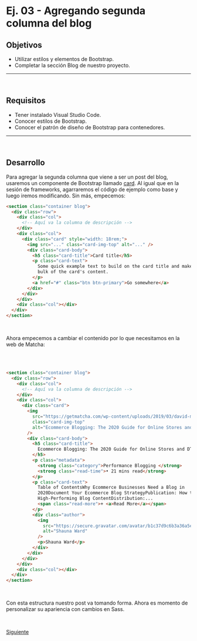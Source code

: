 # Ej. 03 - Agregando segunda columna del blog

## Objetivos
- Utilizar estilos y elementos de Bootstrap.
- Completar la sección Blog de nuestro proyecto.

---
<br/>

## Requisitos
- Tener instalado Visual Studio Code.
- Conocer estilos de Bootstrap.
- Conocer el patrón de diseño de Bootstrap para contenedores.

---
<br/>

## Desarrollo

Para agregar la segunda columna que viene a ser un post del blog, usaremos un
componente de Bootstrap llamado [card](https://getbootstrap.com/docs/4.4/components/card/).
Al igual que en la sesión de frameworks, agarraremos el código de ejemplo como
base y luego iremos modificando. Sin más, empecemos:

```html
<section class="container blog">
  <div class="row">
    <div class="col">
      <!-- Aquí va la columna de descripción -->
    </div>
    <div class="col">
      <div class="card" style="width: 18rem;">
        <img src="..." class="card-img-top" alt="..." />
        <div class="card-body">
          <h5 class="card-title">Card title</h5>
          <p class="card-text">
            Some quick example text to build on the card title and make up the
            bulk of the card's content.
          </p>
          <a href="#" class="btn btn-primary">Go somewhere</a>
        </div>
      </div>
    </div>
    <div class="col"></div>
  </div>
</section>
```

<br/>

Ahora empecemos a cambiar el contenido por lo que necesitamos en la web de
Matcha:

<br/>

<br/>


```html
<section class="container blog">
  <div class="row">
    <div class="col">
      <!-- Aquí va la columna de descripción -->
    </div>
    <div class="col">
      <div class="card">
        <img
          src="https://getmatcha.com/wp-content/uploads/2019/03/david-marcu-114194-1052x699.jpg"
          class="card-img-top"
          alt="Ecommerce Blogging: The 2020 Guide for Online Stores and DTC Brands"
        />
        <div class="card-body">
          <h5 class="card-title">
            Ecommerce Blogging: The 2020 Guide for Online Stores and DTC Brands
          </h5>
          <p class="metadata">
            <strong class="category">Performance Blogging </strong>
            <strong class="read-time">• 21 mins read</strong>
          </p>
          <p class="card-text">
            Table of ContentsWhy Ecommerce Businesses Need a Blog in
            2020Document Your Ecommerce Blog StrategyPublication: How to Create
            High-Performing Blog ContentDistribution:...
            <span class="read-more">+ <a>Read More</a></span>
          </p>
          <div class="author">
            <img
              src="https://secure.gravatar.com/avatar/b1c37d9c6b3a36a5eb64d7112bf71ca4?s=96&d=retro&r=g"
              alt="Shauna Ward"
            />
            <p>Shauna Ward</p>
          </div>
        </div>
      </div>
    </div>
    <div class="col"></div>
  </div>
</section>
```

<br/>

Con esta estructura nuestro post va tomando forma. Ahora es momento de
personalizar su apariencia con cambios en Sass.

<br/>

[Siguiente](../reto-01/README.md)